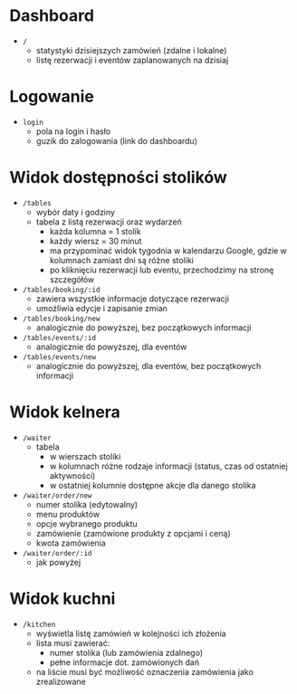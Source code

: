 # Dashboard

  - `/`
    - statystyki dzisiejszych zamówień (zdalne i lokalne)
    - listę rezerwacji i eventów zaplanowanych na dzisiaj

# Logowanie

  - `login`
    - pola na login i hasło
    - guzik do zalogowania (link do dashboardu)

# Widok dostępności stolików

  - `/tables`
    - wybór daty i godziny
    - tabela z listą rezerwacji oraz wydarzeń
      - każda kolumna = 1 stolik
      - każdy wiersz = 30 minut
      - ma przypominać widok tygodnia w kalendarzu Google, gdzie w kolumnach zamiast dni są różne stoliki
      - po kliknięciu rezerwacji lub eventu, przechodzimy na stronę szczegółów
  - `/tables/booking/:id`
    - zawiera wszystkie informacje dotyczące rezerwacji
    - umożliwia edycje i zapisanie zmian
  - `/tables/booking/new`
    - analogicznie do powyższej, bez początkowych informacji
  - `/tables/events/:id`
    - analogicznie do powyższej, dla eventów
  - `/tables/events/new`
    - analogicznie do powyższej, dla eventów, bez początkowych informacji

# Widok kelnera

  - `/waiter`
    - tabela
      - w wierszach stoliki
      - w kolumnach różne rodzaje informacji (status, czas od ostatniej aktywności)
      - w ostatniej kolumnie dostępne akcje dla danego stolika
  - `/waiter/order/new`
    - numer stolika (edytowalny)
    - menu produktów
    - opcje wybranego produktu
    - zamówienie (zamówione produkty z opcjami i ceną)
    - kwota zamówienia
  - `/waiter/order/:id`
    - jak powyżej

# Widok kuchni

  - `/kitchen`
    - wyświetla listę zamówień w kolejności ich złożenia
    - lista musi zawierać:
      - numer stolika (lub zamówienia zdalnego)
      - pełne informacje dot. zamówionych dań
    - na liście musi być możliwość oznaczenia zamówienia jako zrealizowane
